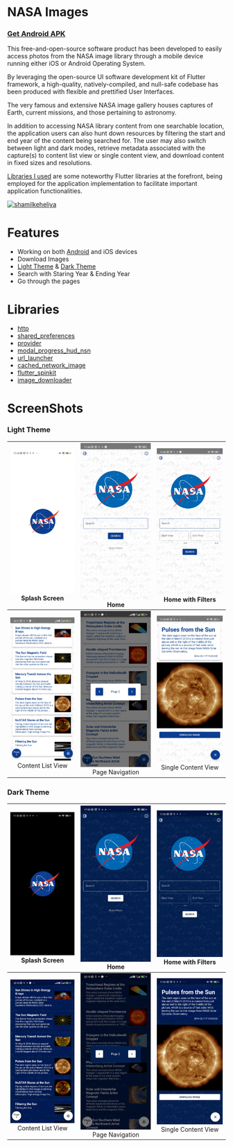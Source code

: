 # NASA Images

### [Get Android APK](https://raw.githubusercontent.com/shamilkeheliya/NASA-MobileApp/main/NASA-Images.apk)


This free-and-open-source software product has been developed to easily access photos from the NASA image library through a mobile device running either iOS or Android Operating System. 

By leveraging the open-source UI software development kit of Flutter framework, a high-quality, natively-compiled, and null-safe codebase has been produced with flexible and prettified User Interfaces.

The very famous and extensive NASA image gallery houses captures of Earth, current missions, and those pertaining to astronomy.

In addition to accessing NASA library content from one searchable location, the application users can also hunt down resources by filtering the start and end year of the content being searched for. The user may also switch between light and dark modes, retrieve metadata associated with the capture(s) to content list view or single content view, and download content in fixed sizes and resolutions.

[Libraries I used](https://github.com/shamilkeheliya/NASA-MobileApp#libraries) are some noteworthy Flutter libraries at the forefront, being employed for the application implementation to facilitate important application functionalities.


<a href="https://www.buymeacoffee.com/shamilkeheliya"> <img src="https://cdn.buymeacoffee.com/buttons/v2/default-orange.png" height="50" width="210" alt="shamilkeheliya"/></a>


# Features
 - Working on both [Android](https://raw.githubusercontent.com/shamilkeheliya/NASA-MobileApp/main/NASA-Images.apk) and iOS devices
 - Download Images
 - [Light Theme](https://github.com/shamilkeheliya/NASA-MobileApp#light-theme) & [Dark Theme](https://github.com/shamilkeheliya/NASA-MobileApp#dark-theme)
 - Search with Staring Year & Ending Year
 - Go through the pages


# Libraries
- [http](https://pub.dev/packages/http)
- [shared_preferences](https://pub.dev/packages/shared_preferences)
- [provider](https://pub.dev/packages/provider)
- [modal_progress_hud_nsn](https://pub.dev/packages/modal_progress_hud_nsn)
- [url_launcher](https://pub.dev/packages/url_launcher)
- [cached_network_image](https://pub.dev/packages/cached_network_image)
- [flutter_spinkit](https://pub.dev/packages/flutter_spinkit)
- [image_downloader](https://pub.dev/packages/image_downloader)


# ScreenShots
### Light Theme
![Screenshot](./ScreenShots/L1.jpg) Splash Screen | ![Screenshot](./ScreenShots/L2.jpg) Home | ![Screenshot](./ScreenShots/L3.jpg) Home with Filters
:-------------------------:|:-------------------------:|:-------------------------:
![Screenshot](./ScreenShots/L4.jpg) Content List View | ![Screenshot](./ScreenShots/L5.jpg) Page Navigation | ![Screenshot](./ScreenShots/L6.jpg) Single Content View

### Dark Theme
![Screenshot](./ScreenShots/D1.jpg) Splash Screen | ![Screenshot](./ScreenShots/D2.jpg) Home | ![Screenshot](./ScreenShots/D3.jpg) Home with Filters
:-------------------------:|:-------------------------:|:-------------------------:
![Screenshot](./ScreenShots/D4.jpg) Content List View | ![Screenshot](./ScreenShots/D5.jpg) Page Navigation | ![Screenshot](./ScreenShots/D6.jpg) Single Content View